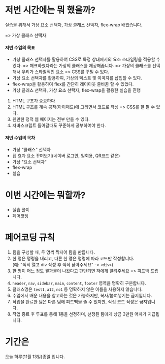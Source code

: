 # 저번 시간에는 뭐 했을까?

실습을 위해서 가상 요소 선택자, 가상 클래스 선택자, flex-wrap 배웠습니다.

=> 가상 클래스 선택자

#### 저번 수업의 목표

- 가상 클래스 선택자를 활용하여 CSS로 특정 상태에서의 요소 스타일링을 적용할 수 있다.
=> 체크하였다라는 가상의 클래스를 제공해줍니다. => 가상의 클래스를 선택해서 우리가 스타일적인 요소 => CSS를 꾸밀 수 있다.
- 가상 요소 선택자를 활용하여, 가상의 텍스트 및 이미지를 삽입할 수 있다.
- flex-wrap을 활용하여 flex를 간단히 레이아웃 줄바꿈 할 수 있었다.
- 가상 클래스 선택자, 가상 요소 선택자, flex-wrap을 활용한 실습을 진행

1. HTML 구조가 중요하다
2. HTML 구조를 계속 공책(아이패드)에 그리면서 코드로 작성 => CSS를 잘 짤 수 있다.
3. 웬만한 정적 웹 페이지는 전부 만들 수 있다.
4. 자바스크립트 들어갈때도 꾸준하게 공부하여야 한다.

#### 저번 수업의 목차

- 가상 "클래스" 선택자
- 탭 효과 요소 꾸며보기(네이버 로그인, 일회용, QR코드 같은)
- 가상 "요소 선택자"
- flex-wrap
- 실습

# 이번 시간에는 뭐할까?

- 실습 풀이
- 페어코딩

# 페어코딩 규칙

1. 팀을 구성할 때, 두 명씩 짝지어 팀을 만듭니다.
2. 한 명은 명령을 내리고, 다른 한 명은 명령에 따라 코드만 작성합니다.  
   (예: "꺽쇠 열고 div 작성 후 꺽쇠 닫아주세요" -> `<div>`)
3. 한 명이 어느 정도 결과물이 나왔다고 판단되면 저에게 알려주세요 => 피드백 드립니다.
4. `header`, `nav`, `sidebar`, `main`, `content`, `footer` 영역을 명확히 구분합니다.
5. 클래스명은 `test1`, `a12`, `no1` 등 명확하지 않은 이름을 사용하지 않습니다.
6. 수업에서 배운 내용을 참고하는 것은 가능하지만, 복사/붙여넣기는 금지입니다.
7. 작업을 완료한 팀은 다른 팀에 피드백을 줄 수 있지만, 직접 코드 작성은 금지입니다.
8. 작업 종료 후 투표를 통해 1등을 선정하며, 선정된 팀에게 상금 3만원 어치가 지급됩니다.

# 기간은

오늘 하루(11월 13일)종일 입니다.

